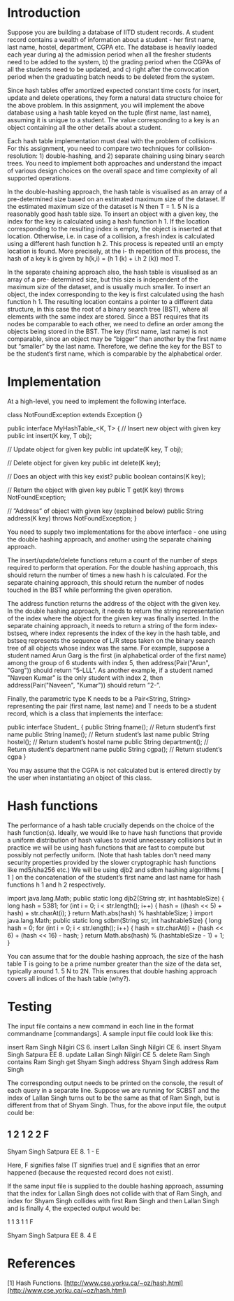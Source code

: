 # Introduction

Suppose you are building a database of IITD student records. A student record contains a
wealth of information about a student - her first name, last name, hostel, department, CGPA
etc. The database is heavily loaded each year during a) the admission period when all the
fresher students need to be added to the system, b) the grading period when the CGPAs of all
the students need to be updated, and c) right after the convocation period when the graduating
batch needs to be deleted from the system.

Since hash tables offer amortized expected constant time costs for insert, update and delete
operations, they form a natural data structure choice for the above problem. In this
assignment, you will implement the above database using a hash table keyed on the tuple
(first name, last name), assuming it is unique to a student. The value corresponding to a key is
an object containing all the other details about a student.

Each hash table implementation must deal with the problem of collisions. For this
assignment, you need to compare two techniques for collision-resolution: 1) double-hashing,
and 2) separate chaining using binary search trees. You need to implement both approaches
and understand the impact of various design choices on the overall space and time complexity
of all supported operations.

In the double-hashing approach, the hash table is visualised as an array of a pre-determined
size based on an estimated maximum size of the dataset. If the estimated maximum size of
the dataset is N then T = 1. 5 N is a reasonably good hash table size. To insert an object with a
given key, the index for the key is calculated using a hash function h 1. If the location
corresponding to the resulting index is empty, the object is inserted at that location.
Otherwise, i.e. in case of a collision, a fresh index is calculated using a different hash
function h 2. This process is repeated until an empty location is found. More precisely, at the i-
th repetition of this process, the hash of a key k is given by h(k,i) = (h 1 (k) + i.h 2 (k)) mod T.

In the separate chaining approach also, the hash table is visualised as an array of a pre-
determined size, but this size is independent of the maximum size of the dataset, and is
usually much smaller. To insert an object, the index corresponding to the key is first
calculated using the hash function h 1. The resulting location contains a pointer to a different
data structure, in this case the root of a binary search tree (BST), where all elements with the
same index are stored. Since a BST requires that its nodes be comparable to each other, we
need to define an order among the objects being stored in the BST. The key (first name, last
name) is not comparable, since an object may be “bigger” than another by the first name but
“smaller” by the last name. Therefore, we define the key for the BST to be the student’s first
name, which is comparable by the alphabetical order.

# Implementation

At a high-level, you need to implement the following interface.

class NotFoundException extends Exception {}

public interface MyHashTable_<K, T> {
// Insert new object with given key
public int insert(K key, T obj);


// Update object for given key
public int update(K key, T obj);

// Delete object for given key
public int delete(K key);

// Does an object with this key exist?
public boolean contains(K key);

// Return the object with given key
public T get(K key) throws NotFoundException;

// ”Address” of object with given key (explained below)
public String address(K key) throws NotFoundException;
}

You need to supply two implementations for the above interface - one using the double
hashing approach, and another using the separate chaining approach.

The insert/update/delete functions return a count of the number of steps required to perform
that operation. For the double hashing approach, this should return the number of times a new
hash h is calculated. For the separate chaining approach, this should return the number of
nodes touched in the BST while performing the given operation.

The address function returns the address of the object with the given key. In the double
hashing approach, it needs to return the string representation of the index where the object for
the given key was finally inserted. In the separate chaining approach, it needs to return a
string of the form index-bstseq, where index represents the index of the key in the hash table,
and bstseq represents the sequence of L/R steps taken on the binary search tree of all objects
whose index was the same. For example, suppose a student named Arun Garg is the first (in
alphabetical order of the first name) among the group of 6 students with index 5, then
address(Pair("Arun", "Garg")) should return ”5-LLL”. As another example, if a student
named "Naveen Kumar" is the only student with index 2, then address(Pair("Naveen",
"Kumar")) should return ”2-”.

Finally, the parametric type K needs to be a Pair<String, String> representing the pair (first
name, last name) and T needs to be a student record, which is a class that implements the
interface:

public interface Student_ {
public String fname(); // Return student’s first name
public String lname(); // Return student’s last name
public String hostel(); // Return student’s hostel name
public String department(); // Return student’s department name
public String cgpa(); // Return student’s cgpa
}

You may assume that the CGPA is not calculated but is entered directly by the user when
instantiating an object of this class.


# Hash functions

The performance of a hash table crucially depends on the choice of the hash function(s).
Ideally, we would like to have hash functions that provide a uniform distribution of hash
values to avoid unnecessary collisions but in practice we will be using hash functions that are
fast to compute but possibly not perfectly uniform. (Note that hash tables don’t need many
security properties provided by the slower cryptographic hash functions like md5/sha256 etc.)
We will be using djb2 and sdbm hashing algorithms [ 1 ] on the concatenation of the student’s
first name and last name for hash functions h 1 and h 2 respectively.

import java.lang.Math;
public static long djb2(String str, int hashtableSize) {
long hash = 5381;
for (int i = 0; i < str.length(); i++) {
hash = ((hash << 5) + hash) + str.charAt(i);
}
return Math.abs(hash) % hashtableSize;
}
import java.lang.Math;
public static long sdbm(String str, int hashtableSize) {
long hash = 0;
for (int i = 0; i < str.length(); i++) {
hash = str.charAt(i) + (hash << 6) + (hash << 16) - hash;
}
return Math.abs(hash) % (hashtableSize - 1) + 1;
}

You can assume that for the double hashing approach, the size of the hash table T is going to
be a prime number greater than the size of the data set, typically around 1. 5 N to 2N. This
ensures that double hashing approach covers all indices of the hash table (why?).

# Testing

The input file contains a new command in each line in the format commandname
[commandargs]. A sample input file could look like this:

insert Ram Singh Nilgiri CS 6.
insert Lallan Singh Nilgiri CE 6.
insert Shyam Singh Satpura EE 8.
update Lallan Singh Nilgiri CE 5.
delete Ram Singh
contains Ram Singh
get Shyam Singh
address Shyam Singh
address Ram Singh

The corresponding output needs to be printed on the console, the result of each query in a
separate line. Suppose we are running for SCBST and the index of Lallan Singh turns out to
be the same as that of Ram Singh, but is different from that of Shyam Singh. Thus, for the
above input file, the output could be:


## 1 2 1 2 2 F

Shyam Singh Satpura EE 8.
1 -
E

Here, F signifies false (T signifies true) and E signifies that an error happened (because the
requested record does not exist).

If the same input file is supplied to the double hashing approach, assuming that the index for
Lallan Singh does not collide with that of Ram Singh, and index for Shyam Singh collides
with first Ram Singh and then Lallan Singh and is finally 4, the expected output would be:

1 1 3 1 1 F

Shyam Singh Satpura EE 8.
4
E

# References

[1] Hash Functions. [http://www.cse.yorku.ca/~oz/hash.html](http://www.cse.yorku.ca/~oz/hash.html)


